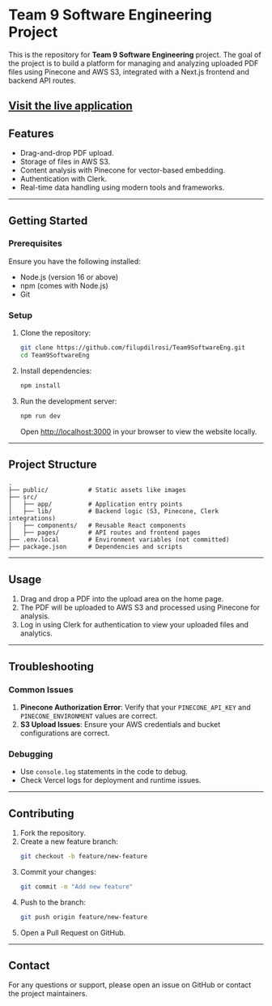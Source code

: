 # Team 9 Software Engineering Project

This is the repository for **Team 9 Software Engineering** project. The goal of the project is to build a platform for managing and analyzing uploaded PDF files using Pinecone and AWS S3, integrated with a Next.js frontend and backend API routes.

[**Visit the live application**](https://aichatpdf.netlify.app/)
---

## Features

- Drag-and-drop PDF upload.
- Storage of files in AWS S3.
- Content analysis with Pinecone for vector-based embedding.
- Authentication with Clerk.
- Real-time data handling using modern tools and frameworks.

---

## Getting Started

### Prerequisites

Ensure you have the following installed:
- Node.js (version 16 or above)
- npm (comes with Node.js)
- Git

### Setup

1. Clone the repository:
   ```bash
   git clone https://github.com/filupdilrosi/Team9SoftwareEng.git
   cd Team9SoftwareEng
   ```

2. Install dependencies:
   ```bash
   npm install
   ```

3. Run the development server:
   ```bash
   npm run dev
   ```

   Open [http://localhost:3000](http://localhost:3000) in your browser to view the website locally.

---

## Project Structure

```
.
├── public/           # Static assets like images
├── src/
│   ├── app/          # Application entry points
│   ├── lib/          # Backend logic (S3, Pinecone, Clerk integrations)
│   ├── components/   # Reusable React components
│   ├── pages/        # API routes and frontend pages
├── .env.local        # Environment variables (not committed)
├── package.json      # Dependencies and scripts
```

---

## Usage

1. Drag and drop a PDF into the upload area on the home page.
2. The PDF will be uploaded to AWS S3 and processed using Pinecone for analysis.
3. Log in using Clerk for authentication to view your uploaded files and analytics.

---

## Troubleshooting

### Common Issues

1. **Pinecone Authorization Error**: Verify that your `PINECONE_API_KEY` and `PINECONE_ENVIRONMENT` values are correct.
2. **S3 Upload Issues**: Ensure your AWS credentials and bucket configurations are correct.

### Debugging
- Use `console.log` statements in the code to debug.
- Check Vercel logs for deployment and runtime issues.

---

## Contributing

1. Fork the repository.
2. Create a new feature branch:
   ```bash
   git checkout -b feature/new-feature
   ```
3. Commit your changes:
   ```bash
   git commit -m "Add new feature"
   ```
4. Push to the branch:
   ```bash
   git push origin feature/new-feature
   ```
5. Open a Pull Request on GitHub.

---

## Contact

For any questions or support, please open an issue on GitHub or contact the project maintainers.
